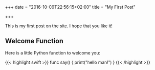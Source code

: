 +++
date = "2016-10-09T22:56:15+02:00"
title = "My First Post"

+++

This is my first post on the site.  I hope that you like it!

## Welcome Function

Here is a little Python function to welcome you:

{{< highlight swift >}}
func say() {
    print("hello man!")
}
{{< /highlight >}}
